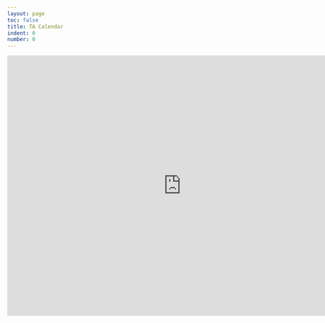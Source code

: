 ```yaml
---
layout: page
toc: false
title: TA Calendar
indent: 0
number: 0
---
```


<iframe src="https://calendar.google.com/calendar/embed?src=2ea14b30kifms9bvv9n3220g40%40group.calendar.google.com&ctz=America%2FDenver" style="border: 0" width="800" height="600" frameborder="0" scrolling="no"></iframe>